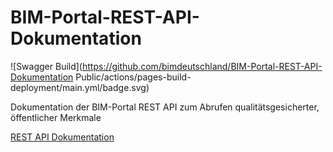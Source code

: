 # BIM-Portal-REST-API-Dokumentation
![Swagger Build](https://github.com/bimdeutschland/BIM-Portal-REST-API-Dokumentation
Public/actions/pages-build-deployment/main.yml/badge.svg)

Dokumentation der BIM-Portal REST API zum Abrufen qualitätsgesicherter, öffentlicher Merkmale

[REST API Dokumentation](https://bimdeutschland.github.io/BIM-Portal-REST-API-Dokumentation/)

